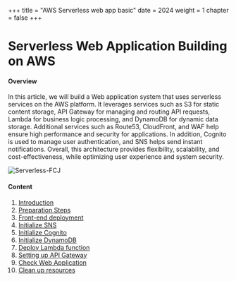 +++
title = "AWS Serverless web app basic"
date = 2024
weight = 1
chapter = false
+++

# Serverless Web Application Building on AWS

#### Overview

In this article, we will build a Web application system that uses serverless services on the AWS platform. It leverages services such as S3 for static content storage, API Gateway for managing and routing API requests, Lambda for business logic processing, and DynamoDB for dynamic data storage. Additional services such as Route53, CloudFront, and WAF help ensure high performance and security for applications. In addition, Cognito is used to manage user authentication, and SNS helps send instant notifications. Overall, this architecture provides flexibility, scalability, and cost-effectiveness, while optimizing user experience and system security.

![Serverless-FCJ](/images/1/Serverles.png?width=90pc)

#### Content

1. [Introduction](1-introduction)
2. [Preparation Steps](2-preparation)
3. [Front-end deployment](3-deployment-frontend)
4. [Initialize SNS](4-sns)
5. [Initialize Cognito](5-cognito)
6. [Initialize DynamoDB](6-dynamodb)
7. [Deploy Lambda function](7-lambda-function)
8. [Setting up API Gateway](8-api-gateway)
9. [Check Web Application](9-test-webapp)
10. [Clean up resources](10-clean-resource)
